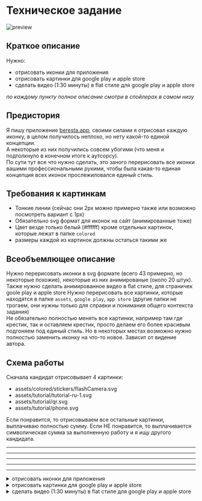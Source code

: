# Техническое задание
![preview](https://github.com/fakt309/technical-task-icons-beresta/assets/43887554/f994240e-daca-40dc-b795-9f51e1c20ad3)

## Краткое описание
Нужно:  
- отрисовать иконки для приложения
- отрисовать картинки для google play и apple store
- сделать видео (1:30 минуты) в flat стиле для google play и apple store
  
*по каждому пункту полное описание смотри в спойлерах в самом низу*  
  
## Предистория
Я пишу приложение [beresta.app](https://beresta.app), своими силами я отрисовал каждую иконку, в целом получилось неплохо, но нету какой-то единой концепции.  
А некоторые из них получились совсем убогими (что меня и подтолкнуло в конечном итоге к аутсорсу).  
По сути тут все что нужно сделать, это заного перерисовать все иконки вашими профессиональными рукими, чтобы была какая-то единая концепция всех иконок прослежиловался единый стиль.

## Требования к картинкам
- Тонкие линии (сейчас они 2px можно примерно также или возможно посмотреть вариант с 1px)
- Обязательно svg формат для иконок на сайт (анимированные тоже)
- Цвет везде только белый (#ffffff) кроме отдельных картинок, которые лежат в папке `colored`
- размеры каждой из картинок должны остаться такими же

## Всеобъемлющее описание
Нужно перерисовать иконки в svg формате (всего 43 примерно, но некоторые похожие), некоторые из них анимированые (около 20 штук).
Также нужно сделать анимированное видео в flat стиле, для страничек goole play и apple store
Нужно перерисовать все картинки, которые находятся в папке `assets`, `google play`, `app store` (другие папки не трогаем, они нужны только для справки и понимания общего контекста задания)  
Не обязательно полностью менять все картинки, например там где крестик, так и оставляем крестик, просто делаем его более красивым подгоняем под единый стиль. Но в некоторых местах возможно нужно полностью заменить иконку на что-то новое. Зависит от видение автора.

## Схема работы
Сначала кандидат отрисовывает 4 картинки:
- assets/colored/stickers/flashCamera.svg
- assets/tutorial/tutorial-ru-1.svg
- assets/tutorial/qr.svg
- assets/tutorial/phone.svg

Если понравится, то отрисовываем все остальные картинки, выплачиваю полностью сумму.
Если НЕ понравится, то выплачивается символическая сумма за выполненную работу и я ищу другого кандидата.

---
---
---
---
---

<details>
<summary>отрисовать иконки для приложения</summary>

## Описание
В папке `assets` лежат все иконки для приложения.  
Внутри этой папки есть еще три папки `assets/icons`, `assets/tutorial`, `assets/colored` (которая делиться на `assets/colored/flags` и `assets/colored/stickers`).  
Ниже подробно опишу каждую папку и какие требования к ним.

### assets/icons
То что находиться в папке `assets/icons` это иконки, которые чаще всего используются в кнопках (не анимированные, кроме `loading.svg`).
Скрины где они используются есть в папке `explanation/desktop` (1.png-4.png) и `explanation/phone` (1.png-5.png). Можно также самому зайти на сайт [beresta.app](https://beresta.app) и просмотреть.  
Все эти иконки должны быть только белого цвета, кроме загрузки не анимрованные.

---
---

### assets/colored/flags
Ну здесь все очень просто. Это разноцветные иконки флагов двух стран: америка и россия. В принципе сейчас меня полностью устраивает как они выглядят, только не нравится их размер. Американский флаг какой-то квадратный, а российский прямоугольный. Нужно сделать их по размерам как российский сейчас.

---
---

### assets/colored/stickers
![1](https://github.com/fakt309/technical-task-icons-beresta/assets/43887554/9ecb8f06-c37c-4484-b957-8fcfba6b999f)
Вот здесь проявляется основной талант художника. Здесь 4 картинки. Примеры использования также есть `explanation/phone` (6.png-9.png). **Они все должны быть анимированные зацикленные, цветные, красочные, но также чтобы не сливались с коричневым фоном (#473C33).** Хочется что-то типо стикеров в телеграме.
Стиль flat примерно такой как на картинке выше.  
По каждой картинке отдельно напишу что хотелось бы видеть.

#### assets/colored/stickers/flashCamera.svg
Здесь должна быть камера, типо снимок, которая фотогрофирует и из неё вылетает свет.

#### assets/colored/stickers/gotostages.svg
Здесь должна быть человек, в одежде, который поднимается по лесинкам вид с боку как в 2d игре. Нужно проприсовать руки с пальцами и лицо, нормальное. Не так как сейчас просто палки.

#### assets/colored/stickers/screeneye.svg
Здесь тот же человек поднимает свой телефон, желательно закос под google pixel и делает снимок. Также как и сейчас оставить, только прорисовать все детальнее: одежду, лицо, руки, норм телефон, и т. д.

#### assets/colored/stickers/stars.svg
![2](https://github.com/fakt309/technical-task-icons-beresta/assets/43887554/630c8c1d-6eac-4686-9269-3533301c63e9)

Здесь нужно вообще полностью поменять картинку на конфети, как в стикере телеграм. Сейчас эти убогие звездочки, это самое худшее что я нарисовал. Нужно просто сделать стикер из телеграма, только в своем стиле. Пример выше.

---
---

### assets/tutorial
![3](https://github.com/fakt309/technical-task-icons-beresta/assets/43887554/01283985-8221-4929-9c13-b7c045b1bd18)

Ну и последняя папка это `assets/tutorial`. Это картинки которые используются для обучалки. Здесь всего 4 картинки в 4 вариантах. Для русского и английского. Для десктопной версии и для мобильного. Все должно выглядеть по анимации также как и сейчас, единственное иконки нужно заменить на те, котрые будут новые прерисованные. Все текста и весь контент остаётся таким же. Используем только белый цвет на коричневом фоне (#473C33).  
По сути это анимации 4 шагов которые нужно сделать: создать заметку, отметить как выполнено, отметить как отменено, перетащить заметку.  
**И ЕЩЕ ОДИН ВАЖНЫЙ МОМЕНТ**: данные картинки нужно обернуть в рамку телефона(закос под google pixel 7 pro) и в рамку десктопного монитора.  
**И ЕЩЕ ОДИН ВАЖНЫЙ МОМЕНТ**: курсор мыши нужно перерисовать на более аккуратный, сейчас это как-то не оч выглядит.  
**И ЕЩЕ ОДИН ВАЖНЫЙ МОМЕНТ**: Палец, который используется в мобильном варианте - не годиться. Нужно сделать полностью руку которая обхватывает телефон. слева видны 4 пальца и большой палец справа, который водит по экрану. Типо как на картинке выше.

---
---
</details>

<details>
<summary>отрисовать картинки для google play и apple store</summary>

## Описание

В папке `google play` и `app store` лежат картинки, которые используются в google play и app store соответственно.

## google play
![3](https://github.com/fakt309/technical-task-icons-beresta/assets/43887554/01283985-8221-4929-9c13-b7c045b1bd18)

Нужно перерисовать все картинки. Сам контект (текст и изображения внутри) должны остаться такими же.
**ВАЖНЫЙ МОМЕНТ** та рука, которая сейчас на фото не годиться. Нужно сделать нормальную руку (смотри картинку выше). Четыре пальца слева и большой палец выполняет действия. Нужно нарисовать телефон закос под google pixel. Вообщем все по расположению должно остаться также, но другая рука и нормальное качество иконок и телефона.

### Требования к feature-graphic.png
- png
- до 15 мб
- 1024x500 px

### Требования к screen-phone-\*.png
- png
- до 8 мб
- 2160x3840 px

---
---

## app store
Данный раздел в разработке так как еще приложение не выкладывалось.

</details>

<details>
<summary>сделать видео (1:30 минуты) в flat стиле для google play и apple store</summary>

Данный раздел в разработке, еще продумывается концепция видео.

</details>